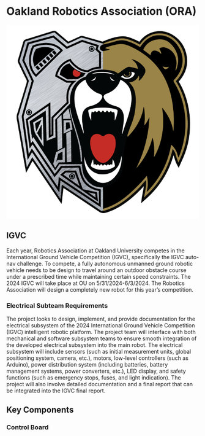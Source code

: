 # Oakland Robotics Association (ORA)

![ORA](Club_Documents/ORA_Logo.png)

## IGVC
Each year, Robotics Association at Oakland University competes in the International Ground Vehicle
Competition (IGVC), specifically the IGVC auto-nav challenge. To compete, a fully autonomous
unmanned ground robotic vehicle needs to be design to travel around an outdoor obstacle course under a
prescribed time while maintaining certain speed constraints. The 2024 IGVC will take place at OU on
5/31/2024-6/3/2024. The Robotics Association will design a completely new robot for this year’s
competition.

### Electrical Subteam Requirements
The project looks to design, implement, and provide documentation for the electrical subsystem of the 2024
International Ground Vehicle Competition (IGVC) intelligent robotic platform. The project team will
interface with both mechanical and software subsystem teams to ensure smooth integration of the developed
electrical subsystem into the main robot. The electrical subsystem will include sensors (such as initial
measurement units, global positioning system, camera, etc.), motors, low-level controllers (such as
Arduino), power distribution system (including batteries, battery management systems, power converters,
etc.), LED display, and safety functions (such as emergency stops, fuses, and light indication). The project
will also involve detailed documentation and a final report that can be integrated into the IGVC final report.

## Key Components

### Control Board
